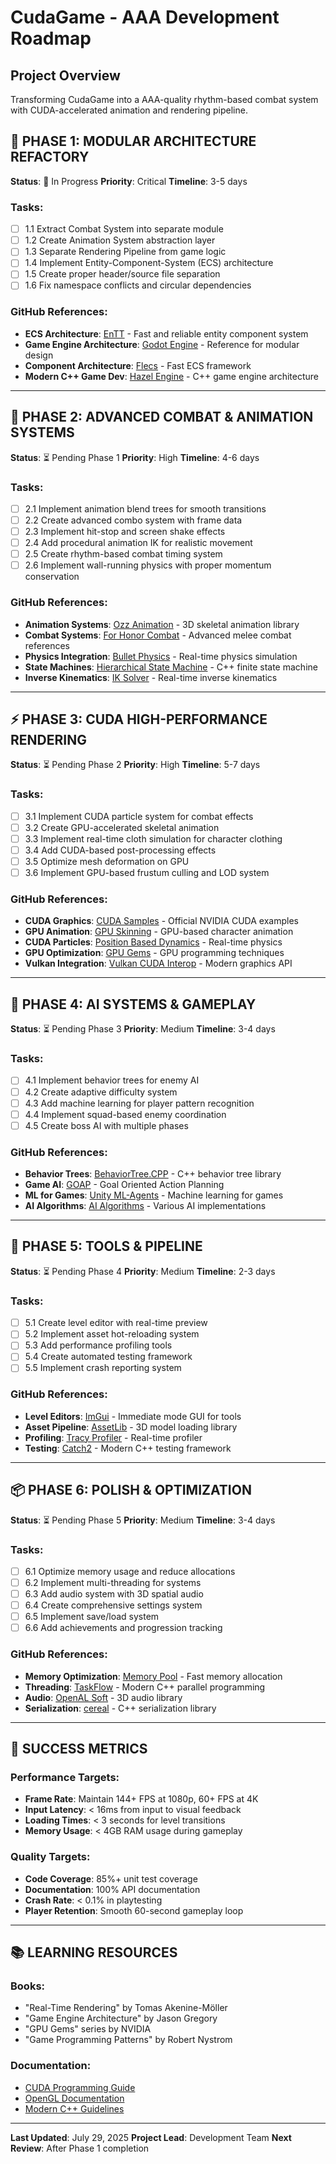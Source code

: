 # CudaGame - AAA Development Roadmap

## Project Overview
Transforming CudaGame into a AAA-quality rhythm-based combat system with CUDA-accelerated animation and rendering pipeline.

## 🚀 PHASE 1: MODULAR ARCHITECTURE REFACTORY
**Status**: 🔴 In Progress
**Priority**: Critical
**Timeline**: 3-5 days

### Tasks:
- [ ] 1.1 Extract Combat System into separate module
- [ ] 1.2 Create Animation System abstraction layer  
- [ ] 1.3 Separate Rendering Pipeline from game logic
- [ ] 1.4 Implement Entity-Component-System (ECS) architecture
- [ ] 1.5 Create proper header/source file separation
- [ ] 1.6 Fix namespace conflicts and circular dependencies

### GitHub References:
- **ECS Architecture**: [EnTT](https://github.com/skypjack/entt) - Fast and reliable entity component system
- **Game Engine Architecture**: [Godot Engine](https://github.com/godotengine/godot) - Reference for modular design
- **Component Architecture**: [Flecs](https://github.com/SanderMertens/flecs) - Fast ECS framework
- **Modern C++ Game Dev**: [Hazel Engine](https://github.com/TheCherno/Hazel) - C++ game engine architecture

---

## 🥊 PHASE 2: ADVANCED COMBAT & ANIMATION SYSTEMS
**Status**: ⏳ Pending Phase 1
**Priority**: High
**Timeline**: 4-6 days

### Tasks:
- [ ] 2.1 Implement animation blend trees for smooth transitions
- [ ] 2.2 Create advanced combo system with frame data
- [ ] 2.3 Implement hit-stop and screen shake effects
- [ ] 2.4 Add procedural animation IK for realistic movement
- [ ] 2.5 Create rhythm-based combat timing system
- [ ] 2.6 Implement wall-running physics with proper momentum conservation

### GitHub References:
- **Animation Systems**: [Ozz Animation](https://github.com/guillaumeblanc/ozz-animation) - 3D skeletal animation library
- **Combat Systems**: [For Honor Combat](https://github.com/topics/combat-system) - Advanced melee combat references
- **Physics Integration**: [Bullet Physics](https://github.com/bulletphysics/bullet3) - Real-time physics simulation
- **State Machines**: [Hierarchical State Machine](https://github.com/digint/tinyfsm) - C++ finite state machine
- **Inverse Kinematics**: [IK Solver](https://github.com/TheComet/ik) - Real-time inverse kinematics

---

## ⚡ PHASE 3: CUDA HIGH-PERFORMANCE RENDERING
**Status**: ⏳ Pending Phase 2
**Priority**: High
**Timeline**: 5-7 days

### Tasks:
- [ ] 3.1 Implement CUDA particle system for combat effects
- [ ] 3.2 Create GPU-accelerated skeletal animation
- [ ] 3.3 Implement real-time cloth simulation for character clothing
- [ ] 3.4 Add CUDA-based post-processing effects
- [ ] 3.5 Optimize mesh deformation on GPU
- [ ] 3.6 Implement GPU-based frustum culling and LOD system

### GitHub References:
- **CUDA Graphics**: [CUDA Samples](https://github.com/NVIDIA/cuda-samples) - Official NVIDIA CUDA examples
- **GPU Animation**: [GPU Skinning](https://github.com/candycat1992/GPUSkinning) - GPU-based character animation
- **CUDA Particles**: [Position Based Dynamics](https://github.com/InteractiveComputerGraphics/PositionBasedDynamics) - Real-time physics
- **GPU Optimization**: [GPU Gems](https://github.com/QianMo/GPU-Gems-Book-Source-Code) - GPU programming techniques
- **Vulkan Integration**: [Vulkan CUDA Interop](https://github.com/KhronosGroup/Vulkan-Samples) - Modern graphics API

---

## 🧠 PHASE 4: AI SYSTEMS & GAMEPLAY
**Status**: ⏳ Pending Phase 3
**Priority**: Medium
**Timeline**: 3-4 days

### Tasks:
- [ ] 4.1 Implement behavior trees for enemy AI
- [ ] 4.2 Create adaptive difficulty system
- [ ] 4.3 Add machine learning for player pattern recognition
- [ ] 4.4 Implement squad-based enemy coordination
- [ ] 4.5 Create boss AI with multiple phases

### GitHub References:
- **Behavior Trees**: [BehaviorTree.CPP](https://github.com/BehaviorTree/BehaviorTree.CPP) - C++ behavior tree library
- **Game AI**: [GOAP](https://github.com/crashkonijn/GOAP) - Goal Oriented Action Planning
- **ML for Games**: [Unity ML-Agents](https://github.com/Unity-Technologies/ml-agents) - Machine learning for games
- **AI Algorithms**: [AI Algorithms](https://github.com/TheAlgorithms/C-Plus-Plus) - Various AI implementations

---

## 🔧 PHASE 5: TOOLS & PIPELINE
**Status**: ⏳ Pending Phase 4
**Priority**: Medium
**Timeline**: 2-3 days

### Tasks:
- [ ] 5.1 Create level editor with real-time preview
- [ ] 5.2 Implement asset hot-reloading system
- [ ] 5.3 Add performance profiling tools
- [ ] 5.4 Create automated testing framework
- [ ] 5.5 Implement crash reporting system

### GitHub References:
- **Level Editors**: [ImGui](https://github.com/ocornut/imgui) - Immediate mode GUI for tools
- **Asset Pipeline**: [AssetLib](https://github.com/assimp/assimp) - 3D model loading library
- **Profiling**: [Tracy Profiler](https://github.com/wolfpld/tracy) - Real-time profiler
- **Testing**: [Catch2](https://github.com/catchorg/Catch2) - Modern C++ testing framework

---

## 📦 PHASE 6: POLISH & OPTIMIZATION
**Status**: ⏳ Pending Phase 5
**Priority**: Medium
**Timeline**: 3-4 days

### Tasks:
- [ ] 6.1 Optimize memory usage and reduce allocations
- [ ] 6.2 Implement multi-threading for systems
- [ ] 6.3 Add audio system with 3D spatial audio
- [ ] 6.4 Create comprehensive settings system
- [ ] 6.5 Implement save/load system
- [ ] 6.6 Add achievements and progression tracking

### GitHub References:
- **Memory Optimization**: [Memory Pool](https://github.com/cacay/MemoryPool) - Fast memory allocation
- **Threading**: [TaskFlow](https://github.com/taskflow/taskflow) - Modern C++ parallel programming
- **Audio**: [OpenAL Soft](https://github.com/kcat/openal-soft) - 3D audio library
- **Serialization**: [cereal](https://github.com/USCiLab/cereal) - C++ serialization library

---

## 🎯 SUCCESS METRICS

### Performance Targets:
- **Frame Rate**: Maintain 144+ FPS at 1080p, 60+ FPS at 4K
- **Input Latency**: < 16ms from input to visual feedback
- **Loading Times**: < 3 seconds for level transitions
- **Memory Usage**: < 4GB RAM usage during gameplay

### Quality Targets:
- **Code Coverage**: 85%+ unit test coverage
- **Documentation**: 100% API documentation
- **Crash Rate**: < 0.1% in playtesting
- **Player Retention**: Smooth 60-second gameplay loop

---

## 📚 LEARNING RESOURCES

### Books:
- "Real-Time Rendering" by Tomas Akenine-Möller
- "Game Engine Architecture" by Jason Gregory
- "GPU Gems" series by NVIDIA
- "Game Programming Patterns" by Robert Nystrom

### Documentation:
- [CUDA Programming Guide](https://docs.nvidia.com/cuda/cuda-c-programming-guide/)
- [OpenGL Documentation](https://www.opengl.org/documentation/)
- [Modern C++ Guidelines](https://isocpp.github.io/CppCoreGuidelines/)

---

**Last Updated**: July 29, 2025
**Project Lead**: Development Team
**Next Review**: After Phase 1 completion
